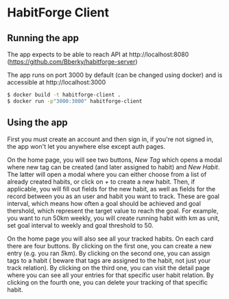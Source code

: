 # HabitForge Client

## Running the app

The app expects to be able to reach API at http://localhost:8080 (https://github.com/Bberky/habitforge-server)

The app runs on port 3000 by default (can be changed using docker) and is
accessible at http://localhost:3000

```sh
$ docker build -t habitforge-client .
$ docker run -p"3000:3000" habitforge-client
```

## Using the app

First you must create an account and then sign in, if you're not signed in,
the app won't let you anywhere else except auth pages.

On the home page, you will see two buttons, _New Tag_ which opens a modal
where new tag can be created (and later assigned to habit) and _New Habit_.
The latter will open a modal where you can either choose from a list of
already created habits, or click on _+_ to create a new habit. Then, if
applicable, you will fill out fields for the new habit, as well as fields for
the record between you as an user and habit you want to track. These are
goal interval, which means how often a goal should be achieved and goal
thershold, which represent the target value to reach the goal. For example,
you want to run 50km weekly, you will create running habit with km as unit,
set goal interval to weekly and goal threshold to 50.

On the home page you will also see all your tracked habits. On each card there
are four buttons. By clicking on the first one, you can create a new entry (e.g.
you ran *5*km). By clicking on the second one, you can assign tags to a habit (
beware that tags are assigned to the habit, not just your track relation). By
clicking on the third one, you can visit the detail page where you can see all your
entries for that specific user habit relation. By clicking on the fourth one,
you can delete your tracking of that specific habit.

